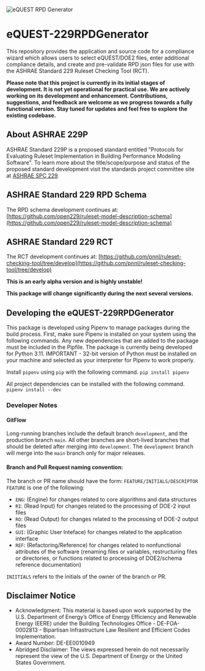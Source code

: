 ![eQUEST RPD Generator](https://github.com/Karpman-Consulting/eQUEST-229RPDGenerator/actions/workflows/python-app.yml/badge.svg?branch=development&event=push)

# eQUEST-229RPDGenerator
This repository provides the application and source code for a compliance wizard which allows users to select eQUEST/DOE2 files, enter additional compliance details, and create and pre-validate RPD json files for use with the ASHRAE Standard 229 Ruleset Checking Tool (RCT). 

**Please note that this project is currently in its initial stages of development. It is not yet operational for practical use. We are actively working on its development and enhancement. Contributions, suggestions, and feedback are welcome as we progress towards a fully functional version. Stay tuned for updates and feel free to explore the existing codebase.**

## About ASHRAE 229P

ASHRAE Standard 229P is a proposed standard entitled "Protocols for Evaluating Ruleset Implementation in Building Performance Modeling Software". To learn more about the title/scope/purpose and status of the proposed standard development visit the standards project committee site at [ASHRAE SPC 229](https://tpc.ashrae.org/?cmtKey=9ffa4db6-eebe-4418-a8c4-d0c220603735).

## ASHRAE Standard 229 RPD Schema
The RPD schema development continues at: [https://github.com/open229/ruleset-model-description-schema](https://github.com/open229/ruleset-model-description-schema)

## ASHRAE Standard 229 RCT
The RCT development continues at: [https://github.com/pnnl/ruleset-checking-tool/tree/develop](https://github.com/pnnl/ruleset-checking-tool/tree/develop)

**This is an early alpha version and is highly unstable!**

**This package will change significantly during the next several versions.**

## Developing the eQUEST-229RPDGenerator
This package is developed using Pipenv to manage packages during the build process.  First, make sure Pipenv is installed on your system using the following commands. Any new dependencies that are added to the package must be included in the Pipfile. The package is currently being developed for Python 3.11.  IMPORTANT - 32-bit version of Python must be installed on your machine and selected as your interpreter for Pipenv to work properly.

Install `pipenv` using `pip` with the following command.
`pip install pipenv`

All project dependencies can be installed with the following command.
`pipenv install --dev`

### Developer Notes
#### GitFlow
Long-running branches include the default branch `development`, and the production branch `main`.
All other branches are short-lived branches that should be deleted after merging into `development`.
The `development` branch will merge into the `main` branch only for major releases.

#### Branch and Pull Request naming convention:
The branch or PR name should have the form: `FEATURE/INITIALS/DESCRIPTOR`   
`FEATURE` is one of the following:  
- `ENG`: (Engine) for changes related to core algorithms and data structures  
- `RI`:  (Read Input) for changes related to the processing of DOE-2 input files  
- `RO`:  (Read Output) for changes related to the processing of DOE-2 output files  
- `GUI`: (Graphic User Inteface) for changes related to the application interface
- `REF`: (Refactoring/Reference) for changes related to nonfunctional attributes of the software (renaming files or variables, restructuring files or directories, or functions related to processing of DOE2/schema reference documentation) 

`INIITIALS` refers to the initials of the owner of the branch or PR.

## Disclaimer Notice      
- Acknowledgment: This material is based upon work supported by the U.S. Department of Energy’s Office of Energy Efficiency and Renewable Energy (EERE) under the Building Technologies Office - DE-FOA-0002813 - Bipartisan Infrastructure Law Resilient and Efficient Codes Implementation.  
- Award Number: DE-EE0010949  
- Abridged Disclaimer:  The views expressed herein do not necessarily represent the view of the U.S. Department of Energy or the United States Government.  
